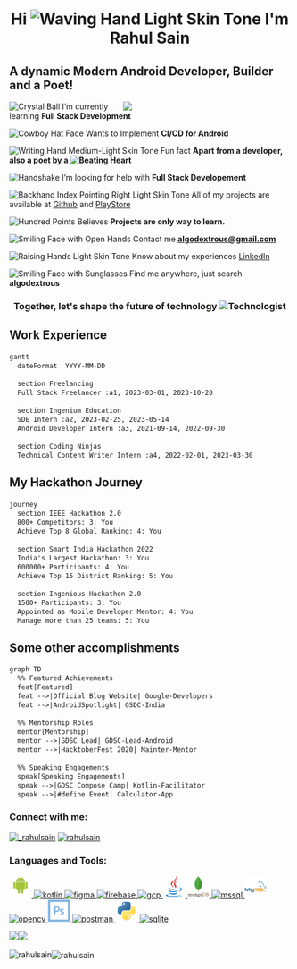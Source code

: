 <h1 align="center">Hi <img src="https://raw.githubusercontent.com/Tarikul-Islam-Anik/Animated-Fluent-Emojis/master/Emojis/Hand%20gestures/Waving%20Hand%20Light%20Skin%20Tone.png" alt="Waving Hand Light Skin Tone" width="35" height="35" /> I'm Rahul Sain</h1>
<h2> A dynamic Modern Android Developer, Builder and a Poet! </h2> <img align="right" src="https://github.com/thekaailashsharma/thekaailashsharma/assets/61358755/bf4839b7-3bee-43d3-b129-ffd750d8caf9" width="300" />

<img src="https://raw.githubusercontent.com/Tarikul-Islam-Anik/Animated-Fluent-Emojis/master/Emojis/Activities/Crystal%20Ball.png" alt="Crystal Ball" width="25" height="25" />  I’m currently learning **Full Stack Development**

<img src="https://raw.githubusercontent.com/Tarikul-Islam-Anik/Animated-Fluent-Emojis/master/Emojis/Smilies/Cowboy%20Hat%20Face.png" alt="Cowboy Hat Face" width="25" height="25" />   Wants to Implement **CI/CD for Android**

<img src="https://raw.githubusercontent.com/Tarikul-Islam-Anik/Animated-Fluent-Emojis/master/Emojis/Hand%20gestures/Writing%20Hand%20Medium-Light%20Skin%20Tone.png" alt="Writing Hand Medium-Light Skin Tone" width="25" height="25" /> Fun fact **Apart from a developer, also a poet by a <img src="https://raw.githubusercontent.com/Tarikul-Islam-Anik/Animated-Fluent-Emojis/master/Emojis/Smilies/Beating%20Heart.png" alt="Beating Heart" width="25" height="25" />**

<img src="https://raw.githubusercontent.com/Tarikul-Islam-Anik/Animated-Fluent-Emojis/master/Emojis/Hand%20gestures/Handshake.png" alt="Handshake" width="25" height="25" /> I’m looking for help with **Full Stack Developement**

<img src="https://raw.githubusercontent.com/Tarikul-Islam-Anik/Animated-Fluent-Emojis/master/Emojis/Hand%20gestures/Backhand%20Index%20Pointing%20Right%20Light%20Skin%20Tone.png" alt="Backhand Index Pointing Right Light Skin Tone" width="25" height="25" /> All of my projects are available at [Github](github.com/rahulsain) and [PlayStore](https://play.google.com/store/apps/dev?id=7070060976664467817)

<img src="https://raw.githubusercontent.com/Tarikul-Islam-Anik/Animated-Fluent-Emojis/master/Emojis/Smilies/Hundred%20Points.png" alt="Hundred Points" width="25" height="25" />  Believes **Projects are only way to learn.**

<img src="https://raw.githubusercontent.com/Tarikul-Islam-Anik/Animated-Fluent-Emojis/master/Emojis/Smilies/Smiling%20Face%20with%20Open%20Hands.png" alt="Smiling Face with Open Hands" width="25" height="25" /> Contact me **algodextrous@gmail.com**

<img src="https://raw.githubusercontent.com/Tarikul-Islam-Anik/Animated-Fluent-Emojis/master/Emojis/Hand%20gestures/Raising%20Hands%20Light%20Skin%20Tone.png" alt="Raising Hands Light Skin Tone" width="25" height="25" /> Know about my experiences [LinkedIn](linkedin.com/in/rahulsain)

<img src="https://raw.githubusercontent.com/Tarikul-Islam-Anik/Animated-Fluent-Emojis/master/Emojis/Smilies/Smiling%20Face%20with%20Sunglasses.png" alt="Smiling Face with Sunglasses" width="25" height="25" /> Find me anywhere, just search **algodextrous**

<h3 align="center"> Together, let's shape the future of technology <img src="https://raw.githubusercontent.com/Tarikul-Islam-Anik/Animated-Fluent-Emojis/master/Emojis/People/Technologist.png" alt="Technologist" width="45" height="45" /> </h3> 

## Work Experience

```mermaid
gantt
  dateFormat  YYYY-MM-DD

  section Freelancing
  Full Stack Freelancer :a1, 2023-03-01, 2023-10-20

  section Ingenium Education
  SDE Intern :a2, 2023-02-25, 2023-05-14
  Android Developer Intern :a3, 2021-09-14, 2022-09-30

  section Coding Ninjas
  Technical Content Writer Intern :a4, 2022-02-01, 2023-03-30

```



## My Hackathon Journey
```mermaid
journey
  section IEEE Hackathon 2.0
  800+ Competitors: 3: You
  Achieve Top 8 Global Ranking: 4: You

  section Smart India Hackathon 2022
  India's Largest Hackathon: 3: You
  600000+ Participants: 4: You
  Achieve Top 15 District Ranking: 5: You

  section Ingenious Hackathon 2.0
  1500+ Participants: 3: You
  Appointed as Mobile Developer Mentor: 4: You
  Manage more than 25 teams: 5: You
```

## Some other accomplishments
```mermaid
graph TD
  %% Featured Achievements
  feat[Featured]
  feat -->|Official Blog Website| Google-Developers
  feat -->|AndroidSpotlight| GSDC-India

  %% Mentorship Roles
  mentor[Mentorship]
  mentor -->|GDSC Lead| GDSC-Lead-Android
  mentor -->|HacktoberFest 2020| Mainter-Mentor

  %% Speaking Engagements
  speak[Speaking Engagements]
  speak -->|GDSC Compose Camp| Kotlin-Facilitator
  speak -->|#define Event| Calculator-App

```


<h3 align="left">Connect with me:</h3>
<p align="left">
<a href="https://twitter.com/_rahulsain" target="blank"><img align="center" src="https://raw.githubusercontent.com/rahuldkjain/github-profile-readme-generator/master/src/images/icons/Social/twitter.svg" alt="_rahulsain" height="30" width="40" /></a>
<a href="https://linkedin.com/in/rahulsain" target="blank"><img align="center" src="https://raw.githubusercontent.com/rahuldkjain/github-profile-readme-generator/master/src/images/icons/Social/linked-in-alt.svg" alt="rahulsain" height="30" width="40" /></a>
</p>

<h3 align="left">Languages and Tools:</h3>
<p align="left"> <a href="https://developer.android.com" target="_blank" rel="noreferrer"> <img src="https://raw.githubusercontent.com/devicons/devicon/master/icons/android/android-original-wordmark.svg" alt="android" width="40" height="40"/> </a> <a href="https://aws.amazon.com" target="_blank" rel="noreferrer"> 
<img src="https://www.vectorlogo.zone/logos/kotlinlang/kotlinlang-icon.svg" alt="kotlin" width="40" height="40"/> </a> <a href="https://www.mongodb.com/" target="_blank" rel="noreferrer"> 
<img src="https://www.vectorlogo.zone/logos/figma/figma-icon.svg" alt="figma" width="40" height="40"/> </a> <a href="https://firebase.google.com/" target="_blank" rel="noreferrer">
<img src="https://www.vectorlogo.zone/logos/firebase/firebase-icon.svg" alt="firebase" width="40" height="40"/> </a> <a href="https://flutter.dev" target="_blank" rel="noreferrer"> 
<img src="https://www.vectorlogo.zone/logos/google_cloud/google_cloud-icon.svg" alt="gcp" width="40" height="40"/> </a> <a href="https://www.adobe.com/in/products/illustrator.html" target="_blank" rel="noreferrer"> 
<img src="https://raw.githubusercontent.com/devicons/devicon/master/icons/java/java-original.svg" alt="java" width="40" height="40"/> </a> <a href="https://kotlinlang.org" target="_blank" rel="noreferrer"> 
<img src="https://raw.githubusercontent.com/devicons/devicon/master/icons/mongodb/mongodb-original-wordmark.svg" alt="mongodb" width="40" height="40"/> </a> <a href="https://www.microsoft.com/en-us/sql-server" target="_blank" rel="noreferrer"> 
<img src="https://www.svgrepo.com/show/303229/microsoft-sql-server-logo.svg" alt="mssql" width="40" height="40"/> </a> <a href="https://www.mysql.com/" target="_blank" rel="noreferrer"> 
<img src="https://raw.githubusercontent.com/devicons/devicon/master/icons/mysql/mysql-original-wordmark.svg" alt="mysql" width="40" height="40"/> </a> <a href="https://opencv.org/" target="_blank" rel="noreferrer"> 
<img src="https://www.vectorlogo.zone/logos/opencv/opencv-icon.svg" alt="opencv" width="40" height="40"/> </a> <a href="https://www.photoshop.com/en" target="_blank" rel="noreferrer"> 
<img src="https://raw.githubusercontent.com/devicons/devicon/master/icons/photoshop/photoshop-line.svg" alt="photoshop" width="40" height="40"/> </a> <a href="https://postman.com" target="_blank" rel="noreferrer"> 
<img src="https://www.vectorlogo.zone/logos/getpostman/getpostman-icon.svg" alt="postman" width="40" height="40"/> </a> <a href="https://www.python.org" target="_blank" rel="noreferrer"> 
<img src="https://raw.githubusercontent.com/devicons/devicon/master/icons/python/python-original.svg" alt="python" width="40" height="40"/> </a> <a href="https://www.sqlite.org/" target="_blank" rel="noreferrer"> 
<img src="https://www.vectorlogo.zone/logos/sqlite/sqlite-icon.svg" alt="sqlite" width="40" height="40"/> </a> </p>

<a href="https://g.dev/rahulsain/"><img height="137px" src="https://github-readme-stats.vercel.app/api?username=rahulsain&hide_title=true&hide_border=true&show_icons=true&include_all_commits=true&count_private=true&line_height=21&text_color=000&icon_color=000&bg_color=0,ea6161,ffc64d,fffc4d,52fa5a&theme=graywhite" /><!-- wi*quL3fcV --><img height="137px" src="https://github-readme-stats.vercel.app/api/top-langs/?username=rahulsain&hide=html&hide_title=true&hide_border=true&layout=compact&langs_count=6&exclude_repo=comp426,Redventures-Movie-Quotes&text_color=000&icon_color=fff&bg_color=0,52fa5a,4dfcff,c64dff&theme=graywhite" /></a>

<p align="left"><img align="left" src="https://github-readme-stats.vercel.app/api/top-langs?username=rahulsain&show_icons=true&locale=en&layout=compact&theme=codeSTACKr" alt="rahulsain" /></p>
 <p><img align="center" src="https://github-readme-streak-stats.herokuapp.com/?user=rahulsain&theme=codeSTACKr" alt="rahulsain" /></p>
 <br />
